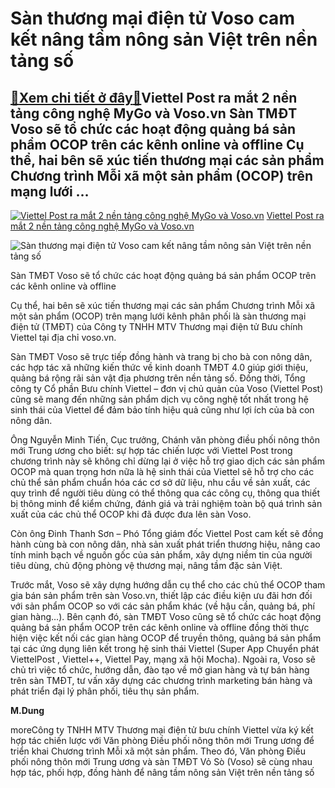 Sàn thương mại điện tử Voso cam kết nâng tầm nông sản Việt trên nền tảng số
===========================================================================

[:gift:Xem chi tiết ở đây:gift:](https://hddtvn.com/san-thuong-mai-dien-tu-voso-cam-ket-nang-tam-nong-san-viet-tren-nen-tang-so/)Viettel Post ra mắt 2 nền tảng công nghệ MyGo và Voso.vn Sàn TMĐT Voso sẽ tổ chức các hoạt động quảng bá sản phẩm OCOP trên các kênh online và offline Cụ thể, hai bên sẽ xúc tiến thương mại các sản phẩm Chương trình Mỗi xã một sản phẩm (OCOP) trên mạng lưới …
-------------------------------------------------------------------------------------------------------------------------------------------------------------------------------------------------------------------------------------------------------------------





[![Viettel Post ra mắt 2 nền tảng công nghệ MyGo và Voso.vn](https://hddtvn.com/wp-content/uploads/2021/01/2432_gb2.jpg "Viettel Post ra mắt 2 nền tảng công nghệ MyGo và Voso.vn")](https://haiquanonline.com.vn/viettel-post-ra-mat-2-nen-tang-cong-nghe-mygo-va-vosovn-107342.html "Viettel Post ra mắt 2 nền tảng công nghệ MyGo và Voso.vn") 
[Viettel Post ra mắt 2 nền tảng công nghệ MyGo và Voso.vn](https://haiquanonline.com.vn/viettel-post-ra-mat-2-nen-tang-cong-nghe-mygo-va-vosovn-107342.html "Viettel Post ra mắt 2 nền tảng công nghệ MyGo và Voso.vn")






![Sàn thương mại điện tử Voso cam kết nâng tầm nông sản Việt trên nền tảng số](https://hddtvn.com/wp-content/uploads/2021/01/3751_123054426_2785709298316707_4817746904343726662_o.jpg "Sàn thương mại điện tử Voso cam kết nâng tầm nông sản Việt trên nền tảng số")


Sàn TMĐT Voso sẽ tổ chức các hoạt động quảng bá sản phẩm OCOP trên các kênh online và offline



Cụ thể, hai bên sẽ xúc tiến thương mại các sản phẩm Chương trình Mỗi xã một sản phẩm (OCOP) trên mạng lưới kênh phân phối là sàn thương mại điện tử (TMĐT) của Công ty TNHH MTV Thương mại điện tử Bưu chính Viettel tại địa chỉ voso.vn.


Sàn TMĐT Voso sẽ trực tiếp đồng hành và trang bị cho bà con nông dân, các hợp tác xã những kiến thức về kinh doanh TMĐT 4.0 giúp giới thiệu, quảng bá rộng rãi sản vật địa phương trên nền tảng số. Đồng thời, Tổng công ty Cổ phần Bưu chính Viettel – đơn vị chủ quản của Voso (Viettel Post) cũng sẽ mang đến những sản phẩm dịch vụ công nghệ tốt nhất trong hệ sinh thái của Viettel để đảm bảo tính hiệu quả cũng như lợi ích của bà con nông dân.


Ông Nguyễn Minh Tiến, Cục trưởng, Chánh văn phòng điều phối nông thôn mới Trung ương cho biết: sự hợp tác chiến lược với Viettel Post trong chương trình này sẽ không chỉ dừng lại ở việc hỗ trợ giao dịch các sản phẩm OCOP mà quan trọng hơn nữa là hệ sinh thái của Viettel sẽ hỗ trợ cho các chủ thể sản phẩm chuẩn hóa các cơ sở dữ liệu, nhu cầu về sản xuất, các quy trình để người tiêu dùng có thể thông qua các công cụ, thông qua thiết bị thông minh để kiểm chứng, đánh giá và trải nghiệm toàn bộ quá trình sản xuất của các chủ thể OCOP khi đã được đưa lên sàn Voso.


Còn ông Đinh Thanh Sơn – Phó Tổng giám đốc Viettel Post cam kết sẽ đồng hành cùng bà con nông dân, nhà sản xuất phát triển thương hiệu, nâng cao tính minh bạch về nguồn gốc của sản phẩm, xây dựng niềm tin của người tiêu dùng, chủ động phòng vệ thương mại, nâng tầm đặc sản Việt.


Trước mắt, Voso sẽ xây dựng hướng dẫn cụ thể cho các chủ thể OCOP tham gia bán sản phẩm trên sàn Voso.vn, thiết lập các điều kiện ưu đãi hơn đối với sản phẩm OCOP so với các sản phẩm khác (về hậu cần, quảng bá, phí gian hàng…). Bên cạnh đó, sàn TMĐT Voso cũng sẽ tổ chức các hoạt động quảng bá sản phẩm OCOP trên các kênh online và offline đồng thời thực hiện việc kết nối các gian hàng OCOP để truyền thông, quảng bá sản phẩm tại các ứng dụng liên kết trong hệ sinh thái Viettel (Super App Chuyển phát ViettelPost , Viettel++, Viettel Pay, mạng xã hội Mocha). Ngoài ra, Voso sẽ chủ trì việc tổ chức, hướng dẫn, đào tạo về mở gian hàng và tự bán hàng trên sàn TMĐT, tư vấn xây dựng các chương trình marketing bán hàng và phát triển đại lý phân phối, tiêu thụ sản phẩm.




**M.Dung**



moreCông ty TNHH MTV Thương mại điện tử bưu chính Viettel vừa ký kết hợp tác chiến lược với Văn phòng Điều phối nông thôn mới Trung ương để triển khai Chương trình Mỗi xã một sản phẩm. Theo đó, Văn phòng Điều phối nông thôn mới Trung ương và sàn TMĐT Vỏ Sò (Voso) sẽ cùng nhau hợp tác, phối hợp, đồng hành để nâng tầm nông sản Việt trên nền tảng số

